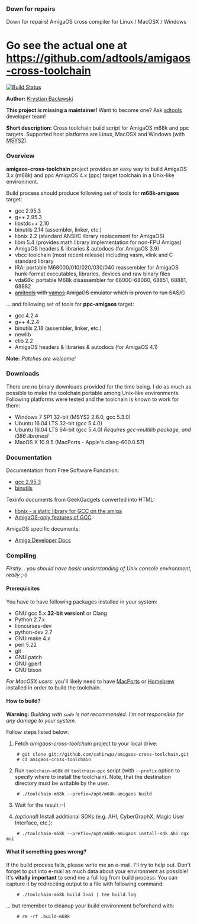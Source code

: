 ### Down for repairs
Down for repairs! AmigaOS cross compiler for Linux / MacOSX / Windows

Go see the actual one at https://github.com/adtools/amigaos-cross-toolchain
===

[![Build Status](https://circleci.com/gh/cahirwpz/amigaos-cross-toolchain.svg?&style=shield)](https://circleci.com/gh/cahirwpz/amigaos-cross-toolchain)

**Author:** [Krystian Bacławski](mailto:krystian.baclawski@gmail.com)

**This project is missing a maintainer!** Want to become one? Ask [adtools](https://github.com/orgs/adtools) developer team!

**Short description:** Cross toolchain build script for AmigaOS m68k and ppc targets. Supported host platforms are Linux, MacOSX and Windows (with [MSYS2](https://msys2.github.io/)).

### Overview

**amigaos-cross-toolchain** project provides an easy way to build AmigaOS 3.x (m68k) and ppc AmigaOS 4.x (ppc) target toolchain in a Unix-like environment.

Build process should produce following set of tools for **m68k-amigaos** target:

 * gcc 2.95.3
 * g++ 2.95.3
 * libstdc++ 2.10
 * binutils 2.14 (assembler, linker, etc.)
 * libnix 2.2 (standard ANSI/C library replacement for AmigaOS)
 * libm 5.4 (provides math library implementation for non-FPU Amigas)
 * AmigaOS headers & libraries & autodocs (for AmigaOS 3.9)
 * vbcc toolchain (most recent release) including vasm, vlink and C standard library
 * IRA: portable M68000/010/020/030/040 reassembler for AmigaOS hunk-format
   executables, libraries, devices and raw binary files
 * vda68k: portable M68k disassembler for 68000-68060, 68851, 68881, 68882
 * ~~[amitools](https://github.com/cnvogelg/amitools/blob/master/README.md#contents) with [vamos](https://github.com/cnvogelg/amitools/blob/master/doc/vamos.md) AmigaOS emulator which is proven to run SAS/C~~

... and following set of tools for **ppc-amigaos** target:

 * gcc 4.2.4
 * g++ 4.2.4
 * binutils 2.18 (assembler, linker, etc.)
 * newlib
 * clib 2.2
 * AmigaOS headers & libraries & autodocs (for AmigaOS 4.1)

**Note:** *Patches are welcome!*

### Downloads

There are no binary downloads provided for the time being. I do as much as possible to make the toolchain portable among Unix-like environments. Following platforms were tested and the toolchain is known to work for them:

 * Windows 7 SP1 32-bit (MSYS2 2.6.0, gcc 5.3.0)
 * Ubuntu 16.04 LTS 32-bit (gcc 5.4.0)
 * Ubuntu 16.04 LTS 64-bit (gcc 5.4.0) *Requires gcc-multilib package, and i386 libraries!*
 * MacOS X 10.9.5 (MacPorts - Apple's clang-600.0.57)
 
### Documentation

Documentation from Free Software Fundation:

 * [gcc 2.95.3](http://gcc.gnu.org/onlinedocs/gcc-2.95.3/gcc.html)
 * [binutils](http://sourceware.org/binutils/docs/)

Texinfo documents from GeekGadgets converted into HTML:

 * [libnix - a static library for GCC on the amiga](http://cahirwpz.users.sourceforge.net/libnix/index.html)
 * [AmigaOS-only features of GCC](http://cahirwpz.users.sourceforge.net/gcc-amigaos/index.html)

AmigaOS specific documents:

 * [Amiga Developer Docs](http://amigadev.elowar.com)

### Compiling

*Firstly… you should have basic understanding of Unix console environment, really* ;-)

#### Prerequisites

You have to have following packages installed in your system:

 * GNU gcc 5.x **32-bit version!** or Clang
 * Python 2.7.x
 * libncurses-dev
 * python-dev 2.7
 * GNU make 4.x
 * perl 5.22
 * git
 * GNU patch
 * GNU gperf
 * GNU bison

*For MacOSX users*: you'll likely need to have [MacPorts](http://www.macports.org) or [Homebrew](http://brew.sh) installed in order to build the toolchain.

#### How to build?

**Warning:** *Building with `sudo` is not recommended. I'm not responsible for any damage to your system.*

Follow steps listed below:

1. Fetch *amigaos-cross-toolchain* project to your local drive:  

```
    # git clone git://github.com/cahirwpz/amigaos-cross-toolchain.git
    # cd amigaos-cross-toolchain
```

2. Run `toolchain-m68k` or `toolchain-ppc` script (with `--prefix` option to specify where to install the toolchain). Note, that the destination directory must be writable by the user. 

```
    # ./toolchain-m68k --prefix=/opt/m68k-amigaos build
```

3. Wait for the result :-)

4. *(optional)* Install additional SDKs (e.g. AHI, CyberGraphX, Magic User Interface, etc.):

```
    # ./toolchain-m68k --prefix=/opt/m68k-amigaos install-sdk ahi cgx mui
```

#### What if something goes wrong?

If the build process fails, please write me an e-mail.  I'll try to help out. Don't forget to put into e-mail as much data about your environment as possible! 
It's **vitally important** to send me a full log from build process. You can capture it by redirecting output to a file with following command:

```
    # ./toolchain-m68k build 2>&1 | tee build.log
```

... but remember to cleanup your build environment beforehand with:

```
    # rm -rf .build-m68k
```
